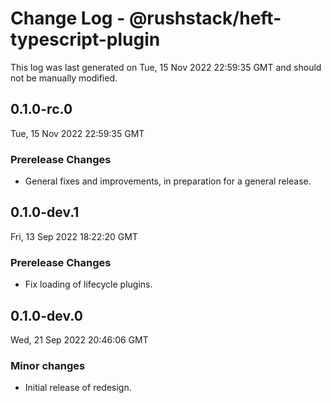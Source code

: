 # Change Log - @rushstack/heft-typescript-plugin

This log was last generated on Tue, 15 Nov 2022 22:59:35 GMT and should not be manually modified.

## 0.1.0-rc.0
Tue, 15 Nov 2022 22:59:35 GMT

### Prerelease Changes

- General fixes and improvements, in preparation for a general release.

## 0.1.0-dev.1
Fri, 13 Sep 2022 18:22:20 GMT

### Prerelease Changes

- Fix loading of lifecycle plugins.

## 0.1.0-dev.0
Wed, 21 Sep 2022 20:46:06 GMT

### Minor changes

- Initial release of redesign.

